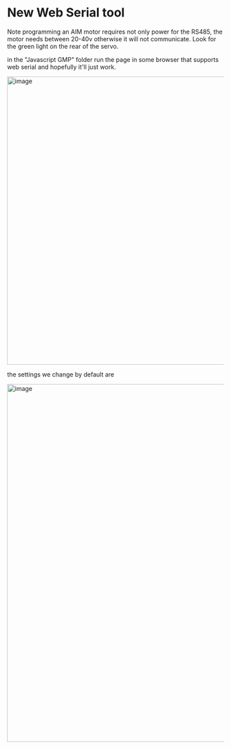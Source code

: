 <h1> New Web Serial tool </h1>

Note programming an AIM motor requires not only power for the RS485, the motor needs between 20-40v otherwise it will not communicate. Look for the green light on the rear of the servo.  

in the "Javascript GMP" folder run the page in some browser that supports web serial and hopefully it'll just work. 

<img width="671" alt="image" src="https://github.com/KinkyMakers/OSSM-hardware/assets/43324815/de769499-766b-4020-82d9-6c93fbce37e2">

the settings we change by default are

<img width="833" alt="image" src="https://github.com/KinkyMakers/OSSM-hardware/assets/43324815/9159c148-4204-4781-b8f3-6138b41f65d1">


<!-- 
<h1> Old Python Script </h1>
This pyhton script will write the default changes to the gold motor and show all the current settings in mostly english

<img width="562" alt="image" src="https://github.com/KinkyMakers/OSSM-hardware/assets/43324815/760285fd-a345-4b9e-970f-49f8bb179fde">





Watch out, I got tired of using the tool provided by the vendor and this was done quickly one night with ChatGPT as my copilot... -->
